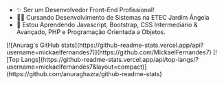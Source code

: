 - ✨ Ser um Desenvolvedor Front-End Profissional!
- 👨‍🎓 Cursando Desenvolvimento de Sistemas na ETEC Jardim Ângela 
- 🌱 Estou Aprendendo Javascript, Bootstrap, CSS Intermediário & Avançado, PHP e Programação Orientada a Objetos.

<div>
  [![Anurag's GitHub stats](https://github-readme-stats.vercel.app/api?username=mickaelfernandes7)](https://github.com/MickaelFernandes7) 
  [![Top Langs](https://github-readme-stats.vercel.app/api/top-langs/?username=mickaelfernandes7&layout=compact)](https://github.com/anuraghazra/github-readme-stats)
</div>

